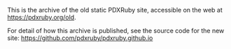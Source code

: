 This is the archive of the old static PDXRuby site, accessible on the web at https://pdxruby.org/old.

For detail of how this archive is published, see the source code for the new site: 
	https://github.com/pdxruby/pdxruby.github.io
